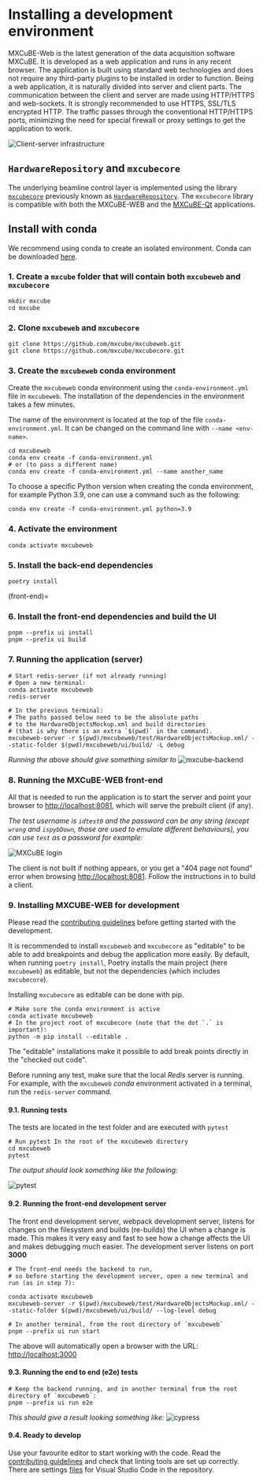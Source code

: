 # Installing a development environment

MXCuBE-Web is the latest generation of the data acquisition software MXCuBE.
It is developed as a web application and runs in any recent browser.
The application is built using standard web technologies
and does not require any third-party plugins to be installed in order to function.
Being a web application, it is naturally divided into server and client parts.
The communication between the client and server are made using HTTP/HTTPS and web-sockets.
It is strongly recommended to use HTTPS, SSL/TLS encrypted HTTP.
The traffic passes through the conventional HTTP/HTTPS ports,
minimizing the need for special firewall or proxy settings to get the application to work.

![Client-server infrastructure](assets/client-server.png)

## `HardwareRepository` and `mxcubecore`

The underlying beamline control layer
is implemented using the library [`mxcubecore`](https://github.com/mxcube/mxcubecore)
previously known as [`HardwareRepository`](https://github.com/mxcube/HardwareRepository).
The `mxcubecore` library is compatible with
both the MXCuBE-WEB and the [MXCuBE-Qt](https://github.com/mxcube/mxcubeqt) applications.

## Install with conda

We recommend using conda to create an isolated environment.
Conda can be downloaded [here](https://docs.conda.io/en/latest/miniconda.html#linux-installers).

### 1. Create a `mxcube` folder that will contain both `mxcubeweb` and `mxcubecore`

```
mkdir mxcube
cd mxcube
```

### 2. Clone `mxcubeweb` and `mxcubecore`

```
git clone https://github.com/mxcube/mxcubeweb.git
git clone https://github.com/mxcube/mxcubecore.git
```

### 3. Create the `mxcubeweb` conda environment

Create the `mxcubeweb` conda environment using the `conda-environment.yml` file in `mxcubeweb`.
The installation of the dependencies in the environment takes a few minutes.

The name of the environment is located at the top of the file `conda-environment.yml`.
It can be changed on the command line with `--name <env-name>`.

```
cd mxcubeweb
conda env create -f conda-environment.yml
# or (to pass a different name)
conda env create -f conda-environment.yml --name another_name
```

To choose a specific Python version when creating the conda environment,
for example Python 3.9, one can use a command such as the following:

```none
conda env create -f conda-environment.yml python=3.9
```

### 4. Activate the environment

```
conda activate mxcubeweb
```

### 5. Install the back-end dependencies

```
poetry install
```

(front-end)=

### 6. Install the front-end dependencies and build the UI

```
pnpm --prefix ui install
pnpm --prefix ui build
```

### 7. Running the application (server)

```
# Start redis-server (if not already running)
# Open a new terminal:
conda activate mxcubeweb
redis-server

# In the previous terminal:
# The paths passed below need to be the absolute paths
# to the HardwareObjectsMockup.xml and build directories
# (that is why there is an extra `$(pwd)` in the command).
mxcubeweb-server -r $(pwd)/mxcubeweb/test/HardwareObjectsMockup.xml/ --static-folder $(pwd)/mxcubeweb/ui/build/ -L debug
```

_Running the above should give something similar to_
![mxcube-backend](assets/mxcube-backend.gif)

### 8. Running the MXCuBE-WEB front-end

All that is needed to run the application is to start the server
and point your browser to <http://localhost:8081>,
which will serve the prebuilt client (if any).

_The test username is `idtest0` and the password can be any string
(except `wrong` and `ispybDown`, those are used to emulate different behaviours),
you can use `test` as a password for example:_

![MXCuBE login](assets/mxcube-login.gif)

The client is not built if nothing appears,
or you get a "404 page not found" error when browsing <http://localhost:8081>.
Follow the instructions in [](#front-end) to build a client.

### 9. Installing MXCUBE-WEB for development

Please read the [contributing guidelines](project:/dev/contributing.md)
before getting started with the development.

It is recommended to install `mxcubeweb` and `mxcubecore` as "editable"
to be able to add breakpoints and debug the application more easily.
By default, when running `poetry install`,
Poetry installs the main project (here `mxcubeweb`) as editable,
but not the dependencies (which includes `mxcubecore`).

Installing `mxcubecore` as editable can be done with pip.

```shell
# Make sure the conda environment is active
conda activate mxcubeweb
# In the project root of mxcubecore (note that the dot `.` is important):
python -m pip install --editable .
```

The "editable" installations make it possible to
add break points directly in the "checked out code".

Before running any test, make sure that the local _Redis_ server is running.
For example, with the `mxcubeweb` _conda_ environment activated in a terminal,
run the `redis-server` command.

#### 9.1. Running tests

The tests are located in the test folder and are executed with `pytest`

```
# Run pytest In the root of the mxcubeweb directory
cd mxcubeweb
pytest
```

_The output should look something like the following:_

![pytest](assets/pytest.png)

#### 9.2. Running the front-end development server

The front end development server, webpack development server,
listens for changes on the filesystem and builds (re-builds) the UI when a change is made.
This makes it very easy and fast to see how a change affects the UI and makes debugging much easier.
The development server listens on port **3000**

```
# The front-end needs the backend to run,
# so before starting the development server, open a new terminal and run (as in step 7):

conda activate mxcubeweb
mxcubeweb-server -r $(pwd)/mxcubeweb/test/HardwareObjectsMockup.xml/ --static-folder $(pwd)/mxcubeweb/ui/build/ --log-level debug

# In another terminal, from the root directory of `mxcubeweb`
pnpm --prefix ui run start
```

The above will automatically open a browser with the URL: <http://localhost:3000>

#### 9.3. Running the end to end (e2e) tests

```
# Keep the backend running, and in another terminal from the root directory of `mxcubeweb`:
pnpm --prefix ui run e2e
```

_This should give a result looking something like:_
![cypress](assets/cypress.png)

#### 9.4. Ready to develop

Use your favourite editor to start working with the code.
Read the [contributing guidelines](project:/dev/contributing.md)
and check that linting tools are set up correctly.
There are settings [files](https://github.com/mxcube/mxcubeweb/tree/develop/.vscode) for Visual Studio Code in the repository.
